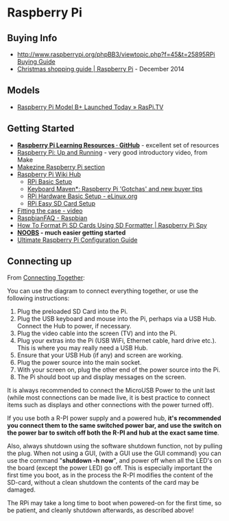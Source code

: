 # Raspberry Pi

## Buying Info ##

* [http://www.raspberrypi.org/phpBB3/viewtopic.php?f=45&t=25895RPi Buying Guide](http://elinux.org/RPi_Buying_Guide)
* [Christmas shopping guide | Raspberry Pi](http://www.raspberrypi.org/christmas-shopping-guide/) - December 2014

## Models

* [Raspberry Pi Model B+ Launched Today » RasPi.TV](http://raspi.tv/2014/raspberry-pi-model-b-launched-today)

## Getting Started

* [**Raspberry Pi Learning Resources · GitHub**](https://github.com/raspberrypilearning) - excellent set of resources
* [Raspberry Pi: Up and Running](http://blog.makezine.com/video/raspberry-pi-up-and-running/) - very good introductory video, from Make
* [Makezine Raspberry Pi section](http://blog.makezine.com/category/electronics/raspberry-pi/)
* [Raspberry Pi Wiki Hub](http://elinux.org/RPi_Hub)
	* [RPi Basic Setup](http://elinux.org/RPi_Hardware_Basic_Setup)
	* [Keyboard Maven*: Raspberry Pi 'Gotchas' and new buyer tips](http://www.keyboardmaven.com/2013/04/raspberry-pi-gotchas-and-newbiebuyer.html)
	* [RPi Hardware Basic Setup - eLinux.org](http://elinux.org/RPi_Hardware_Basic_Setup)
	* [RPi Easy SD Card Setup](http://elinux.org/RPi_Easy_SD_Card_Setup)
* [Fitting the case - video](http://www.youtube.com/watch?v=yRbfQCxEWYs)
* [RaspbianFAQ - Raspbian](http://www.raspbian.org/RaspbianFAQ)
* [How To Format Pi SD Cards Using SD Formatter | Raspberry Pi Spy](http://www.raspberrypi-spy.co.uk/2015/03/how-to-format-pi-sd-cards-using-sd-formatter/)
* **[NOOBS](http://www.raspberrypi.org/archives/4100) - much easier getting started**
* [Ultimate Raspberry Pi Configuration Guide](http://www.instructables.com/id/Ultimate-Raspberry-Pi-Configuration-Guide/?ALLSTEPS)

## Connecting up

From [Connecting Together](http://elinux.org/RPi_Hardware_Basic_Setup#Connecting_Together):

You can use the diagram to connect everything together, or use the following instructions:

1. Plug the preloaded SD Card into the Pi.
1. Plug the USB keyboard and mouse into the Pi, perhaps via a USB Hub. Connect the Hub to power, if necessary.
1. Plug the video cable into the screen (TV) and into the Pi.
1. Plug your extras into the Pi (USB WiFi, Ethernet cable, hard drive etc.). This is where you may really need a USB Hub.
1. Ensure that your USB Hub (if any) and screen are working.
1. Plug the power source into the main socket.
1. With your screen on, plug the other end of the power source into the Pi.
1. The Pi should boot up and display messages on the screen. 

It is always recommended to connect the MicroUSB Power to the unit last (while most connections can be made live, it is best practice to connect items such as displays and other connections with the power turned off).

If you use both a R-PI power supply and a powered hub, **it's recommended you connect them to the same switched power bar, and use the switch on the power bar to switch off both the R-PI and hub at the exact same time**.

Also, always shutdown using the software shutdown function, not by pulling the plug. When not using a GUI, (with a GUI use the GUI command) you can use the command "**shutdown -h now**", and power off when all the LED's on the board (except the power LED) go off. This is especially important the first time you boot, as in the process the R-PI modifies the content of the SD-card, without a clean shutdown the contents of the card may be damaged.

The RPi may take a long time to boot when powered-on for the first time, so be patient, and cleanly shutdown afterwards, as described above! 

